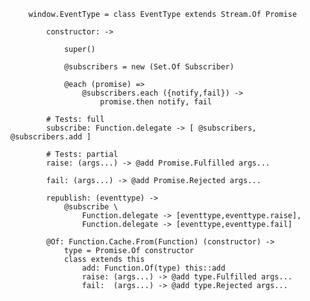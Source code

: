 		window.EventType = class EventType extends Stream.Of Promise
		
			constructor: ->
			
				super()
			
				@subscribers = new (Set.Of Subscriber)
			
				@each (promise) =>
					@subscribers.each ({notify,fail}) ->
						promise.then notify, fail
		
			# Tests: full
			subscribe: Function.delegate -> [ @subscribers, @subscribers.add ]
			
			# Tests: partial
			raise: (args...) -> @add Promise.Fulfilled args...
			
			fail: (args...) -> @add Promise.Rejected args...
			
			republish: (eventtype) ->
				@subscribe \
					Function.delegate -> [eventtype,eventtype.raise],
					Function.delegate -> [eventtype,eventtype.fail]
					
			@Of: Function.Cache.From(Function) (constructor) ->
				type = Promise.Of constructor
				class extends this
					add: Function.Of(type) this::add
					raise: (args...) -> @add type.Fulfilled args...
					fail:  (args...) -> @add type.Rejected args...
			
